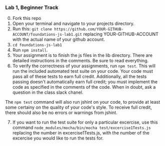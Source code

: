 ### Lab 1, Beginner Track
0. Fork this repo
1. Open your terminal and navigate to your projects directory.
2. Run this: `git clone https://github.com/YOUR-GITHUB-ACCOUNT/foundations-js-lab1.git`
replacing YOUR-GITHUB-ACCOUNT with the actual name of your github account.
3. `cd foundations-js-lab1`
4. Run `npm install`.
5. Your assignment is to finish the js files in the lib directory. 
There are detailed instructions in the comments. Be sure to read everything. 
6. To verify the correctness of your assignments, run `npm test`. This will
run the included automated test suite on your code. Your code must pass all
of these tests to earn full credit. Additionally, all the tests passing doesn't
automatically earn full credit; you must implement the code as specified in the
comments of the code. When in doubt, ask a question in the class slack chanel.

The `npm test` command will also run jshint on your code, to provide at least
some certainy on the quality of your code's style. To receive full credit, there
should also be no errors or warnings from jshint.

7. If you want to run the test suite for only a particular excercise, use this
command `node_modules/mocha/bin/mocha test/excercise1Tests.js` replacing 
the number in excercise1Tests.js, with the number of the excercise you would
like to run the tests for.
